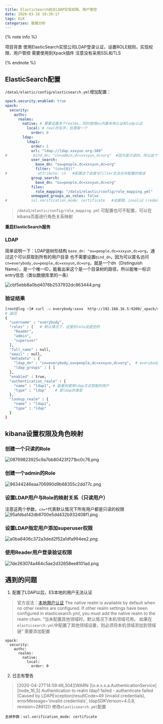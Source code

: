 ```yaml
---
title: ElasticSearch结合LDAP实现权限、用户管控
date: 2020-03-16 19:39:17
tags: ELK
categories: 数据分析
---
```


{% note info %}

项目背景
使用ElasticSearch实现公司LDAP登录认证，设置ROLE规则，实现权限、用户管控
需要使用到Xpack插件
注意没有采用SSL和TLS

{% endnote %}

<!-- more -->




## ElasticSearch配置
`/data1/elastic/config/elasticsearch.yml`增加配置：
```yaml
xpack.security.enabled: true
xpack:
  security:
    authc:
      realms:
        native: # 需要设置多个realms，同时使用es内置本地认证和ladp认证
          local: # real的名字，任意取一个
            order: 0
        ldap:
          ldap1:
            order: 1
            url: "ldap://ldap.xxxyun.org:389"
#            bind_dn: "cn=admin,dc=xxxyun,dc=org"  #因为是只读的，所以这个可以不用配置ladp管理员账号
            user_search:
              base_dn: "ou=people,dc=xxxyun,dc=org"
              filter: "(cn={0})"
#              attribute: cn   #配置这个会报与filter无法合并配置的错误
            group_search:
              base_dn: "ou=people,dc=xxxyun,dc=org"
            files:
              role_mapping: "/data1/elastic/config/role_mapping.yml"
            unmapped_groups_as_roles: false
#           ssl.verification_mode: certificate   #会报错，invalid credentials
```
> `/data1/elastic/config/role_mapping.yml` 可配置也可不配置，可以在kibana页面进行角色关系映射

**重启ElasticSearch服务**
### LDAP
简单说明一下：LDAP是树形结构
`base_dn: "ou=people,dc=xxxyun,dc=org`，通过这个可以获取到所有的用户目录
也不需要设置`bind_dn`，因为可以匿名访问
`cn=everybody,ou=people,dc=xxxyun,dc=org`，就是一个dn（Distinguish Name），是一个唯一ID，能看出来这个是一个目录树的路径，所以能唯一标识entry信息（类似数据库里的一条）

![cbf5ebb8a0bd4076b2537932dc863444.png](1.png)

### 验证结果
```bash
[root@log ~]# curl -u everybody:xxxx  http://192.168.16.5:9200/_xpack/security/_authenticate?pretty            
# 返回
{
  "username" : "everybody",
  "roles" : [   # 默认情况下，这里的role会是空的
    "Reader",
    "admin",
    "superuser"
  ],
  "full_name" : null,
  "email" : null,
  "metadata" : {
    "ldap_dn" : "cn=everybody,ou=people,dc=xxxyun,dc=org",  # everybody账户的dn
    "ldap_groups" : [ ]
  },
  "enabled" : true,
  "authentication_realm" : {
    "name" : "ldap1", # 能看到使用ldap方式获取的用户
    "type" : "ldap"    # 是ldap的类型
  },
  "lookup_realm" : {
    "name" : "ldap1",
    "type" : "ldap"
  }
}
```

## kibana设置权限及角色映射

### 创建一个只读的Role
![08769823925c9a7bb80423f271bc0c76.png](2.png)

### 创建一个admin的Role
![96344246eaa706990d9b68355c2dd77c.png](3.png)


### 设置LDAP用户与Role的映射关系（只读用户）
注意这两个参数，`cn=*`代表默认情况下所有用户都是只读的权限
![95afdba142db6700e5dd432b932408f1.png](4.png)

### 设置LDAP指定用户添加superuser权限
![a0ba8406c372a3ded2f52a1dfa994ee2.png](5.png)

### 使用Reader用户登录验证权限
![7de263074a464c5ae2d32658ee8101ad.png](6.png)


## 遇到的问题
1. 配置了LDAP以后，ES本地的用户无法认证

>官方说法：[本地用户认证](https://www.elastic.co/guide/en/elasticsearch/reference/current/native-realm.html)
>The native realm is available by default when no other realms are configured. If other realm settings have been configured in elasticsearch.yml, you must add the native realm to the realm chain.
“当未配置其他领域时，默认情况下本机领域可用。
如果在`elasticsearch.yml`中配置了其他领域设置，则必须将本机领域添加到领域链”
需要添加配置
```
xpack:
  security:
    authc:
      realms:
        native:
          local:
            order: 0
```

2. 日志有警告

> [2020-04-27T14:59:46,304][WARN ][o.e.x.s.a.AuthenticationService] [node_16_5] Authentication to realm ldap1 failed - authenticate failed (Caused by LDAPException(resultCode=49 (invalid credentials), errorMessage='invalid credentials', ldapSDKVersion=4.0.8, revision=28812))
修改`elasticsearch.yml`配置
```
去掉参数：ssl.verification_mode: certificate 
```